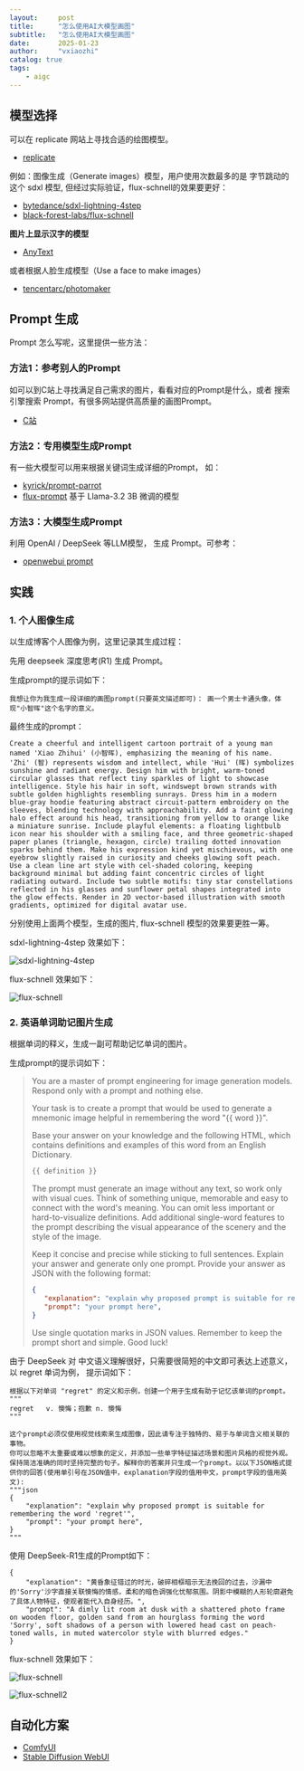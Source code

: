 ```yaml
---
layout:     post
title:      "怎么使用AI大模型画图"
subtitle:   "怎么使用AI大模型画图"
date:       2025-01-23
author:     "vxiaozhi"
catalog: true
tags:
    - aigc
---
```


## 模型选择

可以在 replicate 网站上寻找合适的绘图模型。 

-  [replicate](https://replicate.com/explore)

例如：图像生成（Generate images）模型，用户使用次数最多的是 字节跳动的这个 sdxl 模型, 但经过实际验证，flux-schnell的效果要更好：

- [bytedance/sdxl-lightning-4step](https://replicate.com/bytedance/sdxl-lightning-4step)
- [black-forest-labs/flux-schnell](https://replicate.com/black-forest-labs/flux-schnell)

**图片上显示汉字的模型**

- [AnyText](https://github.com/tyxsspa/AnyText)

或者根据人脸生成模型（Use a face to make images）

- [tencentarc/photomaker](https://replicate.com/tencentarc/photomaker)

## Prompt 生成

Prompt 怎么写呢，这里提供一些方法：

### 方法1：参考别人的Prompt

如可以到C站上寻找满足自己需求的图片，看看对应的Prompt是什么，或者 搜索引擎搜索 Prompt，有很多网站提供高质量的画图Prompt。

- [C站](https://civitai.com/)

### 方法2：专用模型生成Prompt

有一些大模型可以用来根据关键词生成详细的Prompt， 如：

- [kyrick/prompt-parrot](https://replicate.com/kyrick/prompt-parrot)
- [flux-prompt](https://ollama.com/abedalswaity7/flux-prompt) 基于 Llama-3.2 3B 微调的模型

### 方法3：大模型生成Prompt

利用 OpenAI / DeepSeek 等LLM模型， 生成 Prompt。可参考：

- [openwebui prompt](https://openwebui.com/models/?query=prompt)

## 实践

### 1. 个人图像生成

以生成博客个人图像为例，这里记录其生成过程：

先用 deepseek 深度思考(R1) 生成 Prompt。

生成prompt的提示词如下：

```
我想让你为我生成一段详细的画图prompt(只要英文描述即可)： 画一个男士卡通头像，体现"小智晖"这个名字的意义。
```
最终生成的prompt：

```
Create a cheerful and intelligent cartoon portrait of a young man named 'Xiao Zhihui' (小智晖), emphasizing the meaning of his name. 'Zhi' (智) represents wisdom and intellect, while 'Hui' (晖) symbolizes sunshine and radiant energy. Design him with bright, warm-toned circular glasses that reflect tiny sparkles of light to showcase intelligence. Style his hair in soft, windswept brown strands with subtle golden highlights resembling sunrays. Dress him in a modern blue-gray hoodie featuring abstract circuit-pattern embroidery on the sleeves, blending technology with approachability. Add a faint glowing halo effect around his head, transitioning from yellow to orange like a miniature sunrise. Include playful elements: a floating lightbulb icon near his shoulder with a smiling face, and three geometric-shaped paper planes (triangle, hexagon, circle) trailing dotted innovation sparks behind them. Make his expression kind yet mischievous, with one eyebrow slightly raised in curiosity and cheeks glowing soft peach. Use a clean line art style with cel-shaded coloring, keeping background minimal but adding faint concentric circles of light radiating outward. Include two subtle motifs: tiny star constellations reflected in his glasses and sunflower petal shapes integrated into the glow effects. Render in 2D vector-based illustration with smooth gradients, optimized for digital avatar use.
```
分别使用上面两个模型，生成的图片, flux-schnell 模型的效果要更胜一筹。

sdxl-lightning-4step 效果如下：

![sdxl-lightning-4step](/imgs/vxiaozhi-sdxl-lightning-4step.png)


flux-schnell 效果如下：

![flux-schnell](/imgs/vxiaozhi-flux-schnell.webp)

### 2. 英语单词助记图片生成

根据单词的释义，生成一副可帮助记忆单词的图片。

生成prompt的提示词如下：

>You are a master of prompt engineering for image generation models. Respond only with a prompt and nothing else.
>
>Your task is to create a prompt that would be used to generate a mnemonic image helpful in remembering the word "{{ word }}".
>
>Base your answer on your knowledge and the following HTML, which contains definitions and examples of this word from an English Dictionary.
>```html
>{{ definition }}
>```
>
>The prompt must generate an image without any text, so work only with visual cues. Think of something unique, memorable and easy to connect with the word's meaning. You can omit less important or hard-to-visualize definitions. Add additional single-word features to the prompt describing the visual appearance of the scenery and the style of the image. 
>
>Keep it concise and precise while sticking to full sentences. Explain your answer and generate only one prompt. Provide your answer as JSON with the following format:
>```json
>{
>    "explanation": "explain why proposed prompt is suitable for remembering the word '{{ word }}'",
>    "prompt": "your prompt here",
>}
>```
>Use single quotation marks in JSON values. Remember to keep the prompt short and simple. Good luck!

由于 DeepSeek 对 中文语义理解很好，只需要很简短的中文即可表达上述意义，以 regret 单词为例， 提示词如下：

```
根据以下对单词 "regret" 的定义和示例，创建一个用于生成有助于记忆该单词的prompt。
"""
regret	 v. 懊悔；抱歉 n. 懊悔
"""

这个prompt必须仅使用视觉线索来生成图像，因此请专注于独特的、易于与单词含义相关联的事物。
你可以忽略不太重要或难以想象的定义，并添加一些单字特征描述场景和图片风格的视觉外观。保持简洁准确的同时坚持完整的句子。解释你的答案并只生成一个prompt。以以下JSON格式提供你的回答(使用单引号在JSON值中，explanation字段的值用中文，prompt字段的值用英文):
"""json
{
    "explanation": "explain why proposed prompt is suitable for remembering the word 'regret'",
    "prompt": "your prompt here",
}
"""

```

使用 DeepSeek-R1生成的Prompt如下：

```
{
    "explanation": "黄昏象征错过的时光，破碎相框暗示无法挽回的过去，沙漏中的'Sorry'沙字直接关联懊悔的情感，柔和的暗色调强化忧郁氛围。阴影中模糊的人形轮廓避免了具体人物特征，使观者能代入自身经历。",
    "prompt": "A dimly lit room at dusk with a shattered photo frame on wooden floor, golden sand from an hourglass forming the word 'Sorry', soft shadows of a person with lowered head cast on peach-toned walls, in muted watercolor style with blurred edges."
}
```

flux-schnell 效果如下：

![flux-schnell](/imgs/word-regret.png)

![flux-schnell2](/imgs/word-regret-2.png)

## 自动化方案

- [ComfyUI](https://github.com/comfyanonymous/ComfyUI)
- [Stable Diffusion WebUI](https://github.com/AUTOMATIC1111/stable-diffusion-webui)




